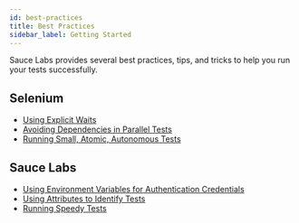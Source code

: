 ```yaml
---
id: best-practices
title: Best Practices
sidebar_label: Getting Started
---
```

Sauce Labs provides several best practices, tips, and tricks to help you run your tests successfully.

<div className="box-wrapper" markdown="1">
<div className="box box1 card">
  <div className="container">
  <h2>Selenium</h2>
  <p></p>
  <ul>
      <li><a href="/basics/best-practices/using-explicit-waits">Using Explicit Waits
</a></li>
      <li><a href="/basics/best-practices/avoiding-dependencies-parallel-tests">Avoiding Dependencies in Parallel Tests</a></li>
      <li><a href="/basics/best-practices/small-atomic-autonomous">Running Small, Atomic, Autonomous Tests</a></li>
  </ul>
  </div>
</div>
<div className="box box2 card">
  <div className="container">
  <h2>Sauce Labs</h2>
  <p>
</p>
  <ul>
      <li><a href="/basics/best-practices/using-environment-variables">Using Environment Variables for Authentication Credentials</a></li>
      <li><a href="/basics/best-practices/using-attributes-tests">Using Attributes to Identify Tests</a></li>
      <li><a href="/basics/best-practices/running-speedy-tests">Running Speedy Tests</a></li>
  </ul>
  </div>
</div>
</div>
